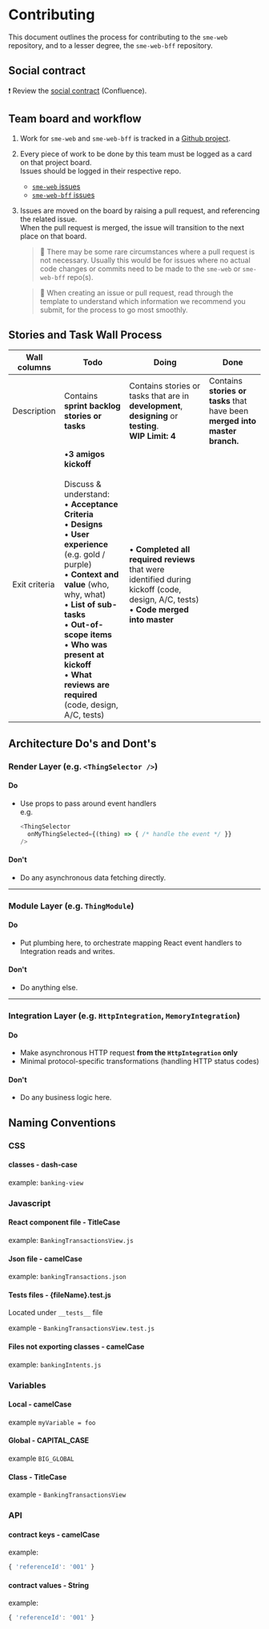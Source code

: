 # Contributing

This document outlines the process for contributing to the `sme-web` repository, and to a lesser degree, the `sme-web-bff` repository.

## Social contract
:heavy_exclamation_mark: Review the [social contract](https://myobconfluence.atlassian.net/wiki/x/7Im5Lw) (Confluence).

## Team board and workflow
1. Work for `sme-web` and `sme-web-bff` is tracked in a [Github project](https://github.com/MYOB-Technology/sme-web/projects/1).

1. Every piece of work to be done by this team must be logged as a card on that project board.<br/>
   Issues should be logged in their respective repo.
    - [`sme-web` issues](https://github.com/MYOB-Technology/sme-web/issues)
    - [`sme-web-bff` issues](https://github.com/MYOB-Technology/sme-web-bff/issues)

1. Issues are moved on the board by raising a pull request, and referencing the related issue.<br/>
   When the pull request is merged, the issue will transition to the next place on that board.<br/>
   > :thought_balloon: There may be some rare circumstances where a pull request is not necessary. Usually this would be for issues where no actual code changes or commits need to be made to the `sme-web` or `sme-web-bff` repo(s).
   
   > :page_facing_up: When creating an issue or pull request, read through the template to understand which information we recommend you submit, for the process to go most smoothly.

## Stories and Task Wall Process
Wall columns | Todo | Doing | Done
------------ | ---- | ----- | ----
Description	| Contains **sprint backlog stories or tasks** | Contains stories or tasks that are in **development**, **designing** or **testing**.<br/>**WIP Limit: 4**  | Contains **stories or tasks** that have been **merged into master branch.**
Exit criteria | •**3 amigos kickoff**<br/><br/> Discuss &amp; understand:<br/> • **Acceptance Criteria**<br/> • **Designs**<br/> • **User experience** (e.g. gold / purple)<br/> • **Context and value** (who, why, what)<br/> • **List of sub-tasks**<br/> • **Out-of-scope items**<br/> • **Who was present at kickoff**<br/> • **What reviews are required** (code, design, A/C, tests) | • **Completed all required reviews** that were identified during kickoff (code, design, A/C, tests)<br/> • **Code merged into master**

## Architecture Do's and Dont's
### Render Layer (e.g. `<ThingSelector />`)
#### Do
  - Use props to pass around event handlers<br/>e.g.
    ```javascript
    <ThingSelector
      onMyThingSelected={(thing) => { /* handle the event */ }}
    />
    ```
    
#### Don't
  - Do any asynchronous data fetching directly.

----

### Module Layer (e.g. `ThingModule`)
#### Do
  - Put plumbing here, to orchestrate mapping React event handlers to Integration reads and writes.
  
#### Don't
  - Do anything else.

----

### Integration Layer (e.g. `HttpIntegration`, `MemoryIntegration`)
#### Do
  - Make asynchronous HTTP request **from the `HttpIntegration` only**
  - Minimal protocol-specific transformations (handling HTTP status codes)
  
#### Don't
  - Do any business logic here.

## Naming Conventions
### CSS
#### classes - dash-case
example: `banking-view`
### Javascript
#### React component file - TitleCase
example: `BankingTransactionsView.js`
#### Json file - camelCase
example: `bankingTransactions.json`
#### Tests files - {fileName}.test.js
Located under `__tests__` file

example - `BankingTransactionsView.test.js`
#### Files not exporting classes - camelCase
example: `bankingIntents.js`
### Variables
#### Local - camelCase
example `myVariable = foo`
#### Global - CAPITAL_CASE
example `BIG_GLOBAL`
#### Class - TitleCase
example - `BankingTransactionsView`
### API
#### contract keys - camelCase
example:
```javascript
{ 'referenceId': '001' }
```
#### contract values - String
example:
```javascript
{ 'referenceId': '001' }
```
